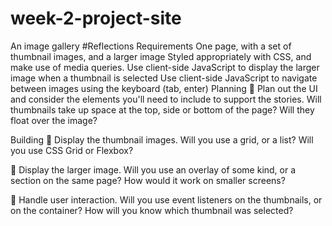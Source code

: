 # week-2-project-site

An image gallery
#Reflections
Requirements
One page, with a set of thumbnail images, and a larger image
Styled appropriately with CSS, and make use of media queries.
Use client-side JavaScript to display the larger image when a thumbnail is selected
Use client-side JavaScript to navigate between images using the keyboard (tab, enter)
Planning
🎯 Plan out the UI and consider the elements you'll need to include to support the stories. Will thumbnails take up space at the top, side or bottom of the page? Will they float over the image?

Building
🎯 Display the thumbnail images. Will you use a grid, or a list? Will you use CSS Grid or Flexbox?

🎯 Display the larger image. Will you use an overlay of some kind, or a section on the same page? How would it work on smaller screens?

🎯 Handle user interaction. Will you use event listeners on the thumbnails, or on the container? How will you know which thumbnail was selected?
